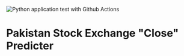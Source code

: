 ![Python application test with Github Actions](https://github.com/NUCES-ISB/i190476_i190695_MLOps_Assignment-02/actions/workflows/main.yml/badge.svg?branch=i190695) 


# Pakistan Stock Exchange "Close" Predicter
